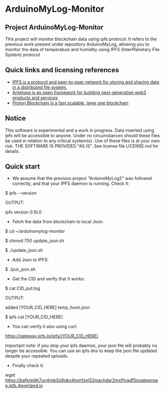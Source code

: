 ArduinoMyLog-Monitor
====================

## Project ArduinoMyLog-Monitor

This project will monitor blockchain data using ipfs protocol. It refers to the previous work present under repository ArduinoMyLog, allowing you to monitor the data of temperature and humidity using IPFS (InterPlanetary File System) protocol.


## Quick links and licensing references

- [IPFS is a protocol and peer-to-peer network for storing and sharing data in a distributed file system.](https://ipfs.tech)
- [Antelope is an open framework for building next-generation web3 products and services](https://github.com/AntelopeIO)
- [Proton Blockchain is a fast scalable, layer one blockchain](https://xprnetwork.org)


## Notice
This software is experimental and a work in progress. Data inserted using ipfs will be accessible to anyone.
Under no circumstances should these files be used in relation to any critical system(s).
Use of these files is at your own risk.
THE SOFTWARE IS PROVIDED "AS IS". See license file LICENSE.md for details.

## Quick start

* We assume that the previous project "ArduinoMyLog2" was followed correctly, and that your IPFS daemon is running. Check it:

$ ipfs --version

OUTPUT:

ipfs version 0.10.0

* Fetch the data from blockchain to local Json:

$ cd ~/arduinomylog-monitor

$ chmod 750 update_json.sh

$ ./update_json.sh

* Add Json to IPFS:

$ ./put_json.sh

* Get the CID and verify that it works:

$ cat CID_put.log

OUTPUT:

added [YOUR_CID_HERE] temp_humi.json

$ ipfs cat [YOUR_CID_HERE]

* You can verify it also using curl:

https://gateway.ipfs.io/ipfs/[YOUR_CID_HERE]

Important note: if you stop your ipfs daemon, your json file will probably no longer be accessible. You can use an ipfs dns to keep the json file updated despite your repeated uploads.


* Finally check it:

wget https://bafkreidh7un4mki5z6qkx4txmfzel52machdar2mxfhradf5noabperqae.ipfs.4everland.io
